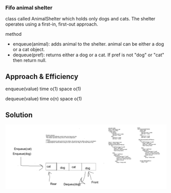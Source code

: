 
### Fifo animal shelter 
class called AnimalShelter which holds only dogs and cats. The shelter operates using a first-in, first-out approach.

method 
+ enqueue(animal): adds animal to the shelter. animal can be either a dog or a cat object.
+ dequeue(pref): returns either a dog or a cat. If pref is not "dog" or "cat" then return null.


## Approach & Efficiency
<!-- What approach did you take? Why? What is the Big O space/time for this approach? -->
enqueue(value)
time o(1)
space o(1)

dequeue(value)
time o(n)
space o(1)


## Solution
<!-- Embedded whiteboard image -->
![drawing](../../assets/aww-board.png)
